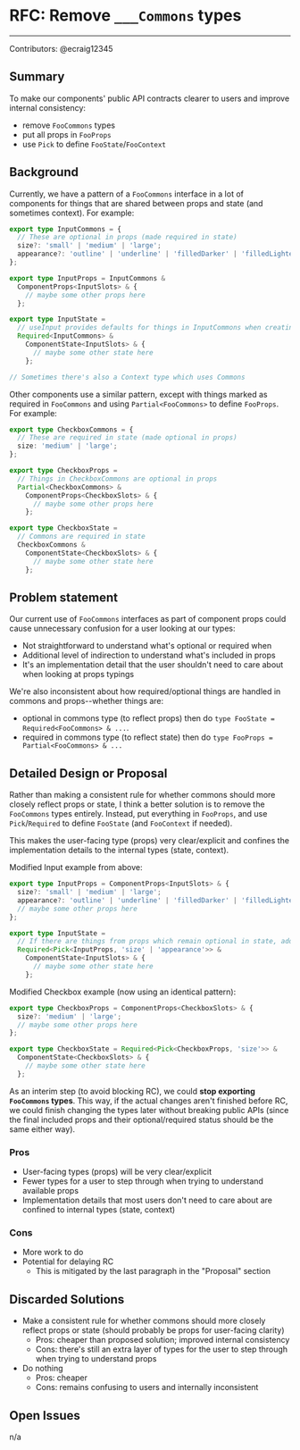 # RFC: Remove `___Commons` types

---

Contributors: @ecraig12345

## Summary

To make our components' public API contracts clearer to users and improve internal consistency:

- remove `FooCommons` types
- put all props in `FooProps`
- use `Pick` to define `FooState`/`FooContext`

## Background

Currently, we have a pattern of a `FooCommons` interface in a lot of components for things that are shared between props and state (and sometimes context). For example:

```ts
export type InputCommons = {
  // These are optional in props (made required in state)
  size?: 'small' | 'medium' | 'large';
  appearance?: 'outline' | 'underline' | 'filledDarker' | 'filledLighter';
};

export type InputProps = InputCommons &
  ComponentProps<InputSlots> & {
    // maybe some other props here
  };

export type InputState =
  // useInput provides defaults for things in InputCommons when creating the state object
  Required<InputCommons> &
    ComponentState<InputSlots> & {
      // maybe some other state here
    };

// Sometimes there's also a Context type which uses Commons
```

Other components use a similar pattern, except with things marked as required in `FooCommons` and using `Partial<FooCommons>` to define `FooProps`. For example:

```ts
export type CheckboxCommons = {
  // These are required in state (made optional in props)
  size: 'medium' | 'large';
};

export type CheckboxProps =
  // Things in CheckboxCommons are optional in props
  Partial<CheckboxCommons> &
    ComponentProps<CheckboxSlots> & {
      // maybe some other props here
    };

export type CheckboxState =
  // Commons are required in state
  CheckboxCommons &
    ComponentState<CheckboxSlots> & {
      // maybe some other state here
    };
```

## Problem statement

Our current use of `FooCommons` interfaces as part of component props could cause unnecessary confusion for a user looking at our types:

- Not straightforward to understand what's optional or required when
- Additional level of indirection to understand what's included in props
- It's an implementation detail that the user shouldn't need to care about when looking at props typings

We're also inconsistent about how required/optional things are handled in commons and props--whether things are:

- optional in commons type (to reflect props) then do `type FooState = Required<FooCommons> & ...`.
- required in commons type (to reflect state) then do `type FooProps = Partial<FooCommons> & ...`

## Detailed Design or Proposal

Rather than making a consistent rule for whether commons should more closely reflect props or state, I think a better solution is to remove the `FooCommons` types entirely. Instead, put everything in `FooProps`, and use `Pick`/`Required` to define `FooState` (and `FooContext` if needed).

This makes the user-facing type (props) very clear/explicit and confines the implementation details to the internal types (state, context).

Modified Input example from above:

```ts
export type InputProps = ComponentProps<InputSlots> & {
  size?: 'small' | 'medium' | 'large';
  appearance?: 'outline' | 'underline' | 'filledDarker' | 'filledLighter';
  // maybe some other props here
};

export type InputState =
  // If there are things from props which remain optional in state, add another Pick without Required
  Required<Pick<InputProps, 'size' | 'appearance'>> &
    ComponentState<InputSlots> & {
      // maybe some other state here
    };
```

Modified Checkbox example (now using an identical pattern):

```ts
export type CheckboxProps = ComponentProps<CheckboxSlots> & {
  size?: 'medium' | 'large';
  // maybe some other props here
};

export type CheckboxState = Required<Pick<CheckboxProps, 'size'>> &
  ComponentState<CheckboxSlots> & {
    // maybe some other state here
  };
```

As an interim step (to avoid blocking RC), we could **stop exporting `FooCommons` types**. This way, if the actual changes aren't finished before RC, we could finish changing the types later without breaking public APIs (since the final included props and their optional/required status should be the same either way).

### Pros

- User-facing types (props) will be very clear/explicit
- Fewer types for a user to step through when trying to understand available props
- Implementation details that most users don't need to care about are confined to internal types (state, context)

### Cons

- More work to do
- Potential for delaying RC
  - This is mitigated by the last paragraph in the "Proposal" section

## Discarded Solutions

- Make a consistent rule for whether commons should more closely reflect props or state (should probably be props for user-facing clarity)
  - Pros: cheaper than proposed solution; improved internal consistency
  - Cons: there's still an extra layer of types for the user to step through when trying to understand props
- Do nothing
  - Pros: cheaper
  - Cons: remains confusing to users and internally inconsistent

## Open Issues

n/a
